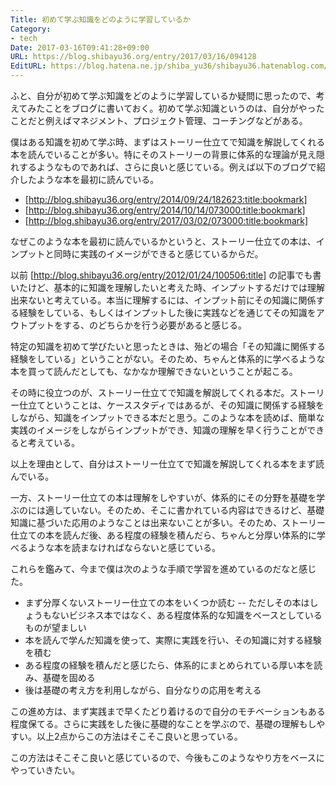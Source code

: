 ```yaml
---
Title: 初めて学ぶ知識をどのように学習しているか
Category:
- tech
Date: 2017-03-16T09:41:28+09:00
URL: https://blog.shibayu36.org/entry/2017/03/16/094128
EditURL: https://blog.hatena.ne.jp/shiba_yu36/shibayu36.hatenablog.com/atom/entry/10328749687227428143
---
```


ふと、自分が初めて学ぶ知識をどのように学習しているか疑問に思ったので、考えてみたことをブログに書いておく。初めて学ぶ知識というのは、自分がやったことだと例えばマネジメント、プロジェクト管理、コーチングなどがある。


僕はある知識を初めて学ぶ時、まずはストーリー仕立てで知識を解説してくれる本を読んでいることが多い。特にそのストーリーの背景に体系的な理論が見え隠れするようなものであれば、さらに良いと感じている。例えば以下のブログで紹介したような本を最初に読んでいる。

- [http://blog.shibayu36.org/entry/2014/09/24/182623:title:bookmark]
- [http://blog.shibayu36.org/entry/2014/10/14/073000:title:bookmark]
- [http://blog.shibayu36.org/entry/2017/03/02/073000:title:bookmark]

なぜこのような本を最初に読んでいるかというと、ストーリー仕立ての本は、インプットと同時に実践のイメージができると感じているからだ。

以前 [http://blog.shibayu36.org/entry/2012/01/24/100506:title] の記事でも書いたけど、基本的に知識を理解したいと考えた時、インプットするだけでは理解出来ないと考えている。本当に理解するには、インプット前にその知識に関係する経験をしている、もしくはインプットした後に実践などを通じてその知識をアウトプットをする、のどちらかを行う必要があると感じる。

特定の知識を初めて学びたいと思ったときは、殆どの場合「その知識に関係する経験をしている」ということがない。そのため、ちゃんと体系的に学べるような本を買って読んだとしても、なかなか理解できないということが起こる。

その時に役立つのが、ストーリー仕立てで知識を解説してくれる本だ。ストーリー仕立てということは、ケーススタディではあるが、その知識に関係する経験をしながら、知識をインプットできる本だと思う。このような本を読めば、簡単な実践のイメージをしながらインプットができ、知識の理解を早く行うことができると考えている。

以上を理由として、自分はストーリー仕立てで知識を解説してくれる本をまず読んでいる。


一方、ストーリー仕立ての本は理解をしやすいが、体系的にその分野を基礎を学ぶのには適していない。そのため、そこに書かれている内容はできるけど、基礎知識に基づいた応用のようなことは出来ないことが多い。そのため、ストーリー仕立ての本を読んだ後、ある程度の経験を積んだら、ちゃんと分厚い体系的に学べるような本を読まなければならないと感じている。


これらを鑑みて、今まで僕は次のような手順で学習を進めているのだなと感じた。

- まず分厚くないストーリー仕立ての本をいくつか読む
-- ただしその本はしょうもないビジネス本ではなく、ある程度体系的な知識をベースとしているものが望ましい
- 本を読んで学んだ知識を使って、実際に実践を行い、その知識に対する経験を積む
- ある程度の経験を積んだと感じたら、体系的にまとめられている厚い本を読み、基礎を固める
- 後は基礎の考え方を利用しながら、自分なりの応用を考える

この進め方は、まず実践まで早くたどり着けるので自分のモチベーションもある程度保てる。さらに実践をした後に基礎的なことを学ぶので、基礎の理解もしやすい。以上2点からこの方法はそこそこ良いと思っている。

この方法はそこそこ良いと感じているので、今後もこのようなやり方をベースにやっていきたい。
